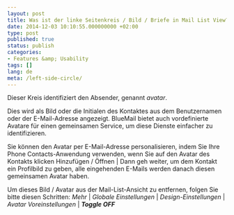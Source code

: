 ```yaml
---
layout: post
title: Was ist der linke Seitenkreis / Bild / Briefe in Mail List View? Wie zu entfernen Absender Avatar / Bild?
date: 2014-12-03 10:10:55.000000000 +02:00
type: post
published: true
status: publish
categories:
- Features &amp; Usability
tags: []
lang: de
meta: /left-side-circle/
---
```


Dieser Kreis identifiziert den Absender, genannt *avatar*.

Dies wird als Bild oder die Initialen des Kontaktes aus dem Benutzernamen oder der E-Mail-Adresse angezeigt. BlueMail bietet auch vordefinierte Avatare für einen gemeinsamen Service, um diese Dienste einfacher zu identifizieren.

Sie können den Avatar per E-Mail-Adresse personalisieren, indem Sie Ihre Phone Contacts-Anwendung verwenden, wenn Sie auf den Avatar des Kontakts klicken Hinzufügen / Öffnen \| Dann geh weiter, um dem Kontakt ein Profilbild zu geben, alle eingehenden E-Mails werden danach diesen gemeinsamen Avatar haben.

Um dieses Bild / Avatar aus der Mail-List-Ansicht zu entfernen, folgen Sie bitte diesen Schritten: *Mehr* \| *Globale Einstellungen* \| *Design-Einstellungen* \| *Avatar Voreinstellungen* \| ***Toggle OFF***
